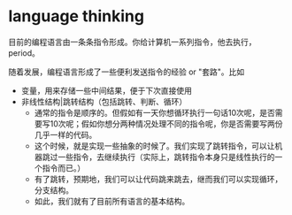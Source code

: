 # language thinking
目前的编程语言由一条条指令形成。你给计算机一系列指令，他去执行，period。

随着发展，编程语言形成了一些便利发送指令的经验 or "套路"。比如
* 变量，用来存储一些中间结果，便于下次直接使用
* 非线性结构|跳转结构（包括跳转、判断、循环）
    * 通常的指令是顺序的。但假如有一天你想循环执行一句话10次呢，是否需要写10次呢；假如你想分两种情况处理不同的指令呢，你是否需要写两份几乎一样的代码。
    * 这个时候，就是实现一些抽象的时候了。我们实现了跳转指令，可以让机器跳过一些指令，去继续执行（实际上，跳转指令本身只是线性执行的一个指令而已。）
    * 有了跳转，预期地，我们可以让代码跳来跳去，继而我们可以实现循环，分支结构。
    * 如此，我们就有了目前所有语言的基本结构。
    
